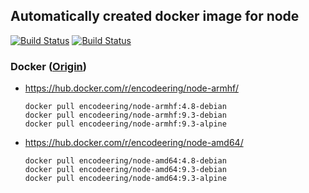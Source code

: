 ## Automatically created docker image for node

[![Build Status](https://travis-ci.org/encodeering/docker-node.svg?branch=master)](https://travis-ci.org/encodeering/docker-node)
[![Build Status](https://semaphoreci.com/api/v1/encodeering/docker-node/branches/master/shields_badge.svg)](https://semaphoreci.com/encodeering/docker-node)

### Docker ([Origin](https://github.com/nodejs/docker-node))

- https://hub.docker.com/r/encodeering/node-armhf/

    ```docker pull encodeering/node-armhf:4.8-debian```  
    ```docker pull encodeering/node-armhf:9.3-debian```  
    ```docker pull encodeering/node-armhf:9.3-alpine```

- https://hub.docker.com/r/encodeering/node-amd64/

    ```docker pull encodeering/node-amd64:4.8-debian```  
    ```docker pull encodeering/node-amd64:9.3-debian```  
    ```docker pull encodeering/node-amd64:9.3-alpine```
